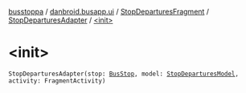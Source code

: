 [busstoppa](../../../index.md) / [danbroid.busapp.ui](../../index.md) / [StopDeparturesFragment](../index.md) / [StopDeparturesAdapter](index.md) / [&lt;init&gt;](./-init-.md)

# &lt;init&gt;

`StopDeparturesAdapter(stop: `[`BusStop`](../../../danbroid.busapp.data/-bus-stop/index.md)`, model: `[`StopDeparturesModel`](../../../danbroid.busapp.models/-stop-departures-model/index.md)`, activity: FragmentActivity)`